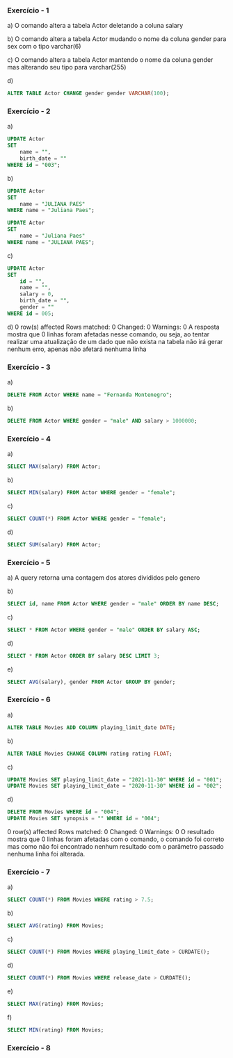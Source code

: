 ### Exercício - 1
a)
O comando altera a tabela Actor deletando a coluna salary

b)
O comando altera a tabela Actor mudando o nome da coluna gender para sex com o tipo varchar(6)

c)
O comando altera a tabela Actor mantendo o nome da coluna gender mas alterando seu tipo para varchar(255)

d)
```sql
ALTER TABLE Actor CHANGE gender gender VARCHAR(100);
```
### Exercício - 2
a)
```sql
UPDATE Actor
SET 
	name = "",
    birth_date = ""
WHERE id = "003";
```

b)
```sql
UPDATE Actor
SET 
	name = "JULIANA PAES"
WHERE name = "Juliana Paes";

UPDATE Actor
SET 
	name = "Juliana Paes"
WHERE name = "JULIANA PAES";
```

c)
```sql
UPDATE Actor 
SET
	id = "",
	name = "",
	salary = 0,
    birth_date = "",
    gender = ""
WHERE id = 005;
```

d)
0 row(s) affected Rows matched: 0  Changed: 0  Warnings: 0
A resposta mostra que 0 linhas foram afetadas nesse comando, ou seja, ao tentar realizar uma atualização de um dado que não exista na tabela não irá gerar nenhum erro, apenas não afetará nenhuma linha 
### Exercício - 3
a)
```sql
DELETE FROM Actor WHERE name = "Fernanda Montenegro";
```

b)
```sql
DELETE FROM Actor WHERE gender = "male" AND salary > 1000000;
```
### Exercício - 4
a)
```sql
SELECT MAX(salary) FROM Actor;
```

b)
```sql
SELECT MIN(salary) FROM Actor WHERE gender = "female";
```

c)
```sql
SELECT COUNT(*) FROM Actor WHERE gender = "female";
```

d)
```sql
SELECT SUM(salary) FROM Actor;
```
### Exercício - 5
a)
A query retorna uma contagem dos atores divididos pelo genero 

b)
```sql
SELECT id, name FROM Actor WHERE gender = "male" ORDER BY name DESC;
```

c)
```sql
SELECT * FROM Actor WHERE gender = "male" ORDER BY salary ASC;
```

d)
```sql
SELECT * FROM Actor ORDER BY salary DESC LIMIT 3;
```

e)
```sql
SELECT AVG(salary), gender FROM Actor GROUP BY gender; 
```
### Exercício - 6
a)
```sql
ALTER TABLE Movies ADD COLUMN playing_limit_date DATE;
```

b)
```sql
ALTER TABLE Movies CHANGE COLUMN rating rating FLOAT;
```

c)
```sql
UPDATE Movies SET playing_limit_date = "2021-11-30" WHERE id = "001";
UPDATE Movies SET playing_limit_date = "2020-11-30" WHERE id = "002";
```

d)
```sql
DELETE FROM Movies WHERE id = "004";
UPDATE Movies SET synopsis = "" WHERE id = "004";
```
0 row(s) affected Rows matched: 0  Changed: 0  Warnings: 0
O resultado mostra que 0 linhas foram afetadas com o comando, o comando foi correto mas como não foi encontrado nenhum resultado com o parâmetro passado nenhuma linha foi alterada.
### Exercício - 7
a)
```sql
SELECT COUNT(*) FROM Movies WHERE rating > 7.5;
```

b)
```sql
SELECT AVG(rating) FROM Movies;
```

c)
```sql
SELECT COUNT(*) FROM Movies WHERE playing_limit_date > CURDATE();
```

d)
```sql
SELECT COUNT(*) FROM Movies WHERE release_date > CURDATE();
```

e)
```sql
SELECT MAX(rating) FROM Movies;
```

f)
```sql
SELECT MIN(rating) FROM Movies;
```
### Exercício - 8